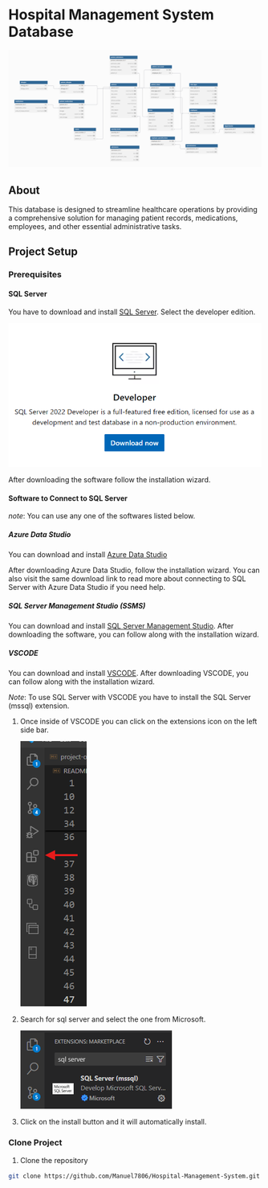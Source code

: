 # Hospital Management System Database

![Hospital Management System ERD](images/Hospital-Management-System-ERD.png)

## About

This database is designed to streamline healthcare operations by providing a comprehensive solution
for managing patient records, medications, employees, and other essential administrative tasks.

## Project Setup

### Prerequisites

#### SQL Server

You have to download and install [SQL Server](https://www.microsoft.com/en-us/sql-server/sql-server-downloads). Select
the developer edition.

![SQL Server Developer Edition](images/sql-server-developer-edition.png)

After downloading the software follow the installation wizard.

#### Software to Connect to SQL Server

_note_: You can use any one of the softwares listed below.

##### Azure Data Studio

You can download and install [Azure Data Studio](https://learn.microsoft.com/en-us/azure-data-studio/download-azure-data-studio?tabs=win-install%2Cwin-user-install%2Credhat-install%2Cwindows-uninstall%2Credhat-uninstall)

After downloading Azure Data Studio, follow the installation wizard. You can also visit the same download link
to read more about connecting to SQL Server with Azure Data Studio if you need help.

##### SQL Server Management Studio (SSMS)

You can download and install [SQL Server Management Studio](https://learn.microsoft.com/en-us/sql/ssms/download-sql-server-management-studio-ssms?view=sql-server-ver16). After downloading the software, you can follow along
with the installation wizard.

##### VSCODE

You can download and install [VSCODE](https://code.visualstudio.com/download). After downloading VSCODE, you can follow
along with the installation wizard.

_Note_: To use SQL Server with VSCODE you have to install the SQL Server (mssql) extension.

1. Once inside of VSCODE you can click on the extensions icon on the left side bar.

   ![VSCODE extensions icon](images/vscode-extensions-icon.png)

2. Search for sql server and select the one from Microsoft.

   ![VSCODE sql server extension](images/vscode-sql-server-extension.png)

3. Click on the install button and it will automatically install.

### Clone Project

1. Clone the repository

```bash
git clone https://github.com/Manuel7806/Hospital-Management-System.git
```
